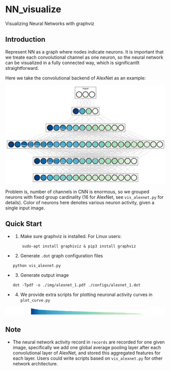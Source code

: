 # NN_visualize
Visualizing Neural Networks with graphviz

## Introduction

Represent NN as a graph where nodes indicate neurons. It is important that we treate each convolutional channel as one neuron, so the neural network can be visualized in a fully connected way, which is significantlt straightforward.

Here we take the convolutional backend of AlexNet as an example:

![alexnet](./img/alexnet_5.png)

Problem is, number of channels in CNN is enormous, so we grouped neurons with fixed group cardinality (16 for AlexNet, see `vis_alexnet.py` for details). Color of neurons here denotes various neuron activity, given a single input image.

## Quick Start

- 1. Make sure graphviz is installed. For Linux users:

    ```
        sudo-apt install graphiviz & pip3 install graphviz
    ```

- 2. Generate `.dot` graph configuration files

    ```
    python vis_alexnet.py
    ```

- 3. Generate output image

    ```
    dot -Tpdf -o ./img/alexnet_1.pdf ./configs/alexnet_1.dot
    ```

- 4. We provide extra scripts for plotting neuronal activity curves in `plot_curve.py`

![alexnet](./img/curve_color_bar_1.png)


## Note

- The neural network activity record in `records` are recorded for one given image, specifically we add one global average pooling layer after each convolutional layer of AlexNet, and stored this aggregated features for each layer. Users could write scripts based on `vis_alexnet.py` for other network architecture.